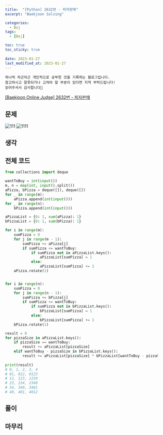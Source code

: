 ```yaml
---
title:  "[Python] 2632번 - 피자판매" 
excerpt: "Baekjoon Solving"

categories:
  - Boj
tags:
  - [Boj]

toc: true
toc_sticky: true
 
date: 2023-01-27
last_modified_at: 2023-01-27
---
```

```
하나씩 차근차근 개인적으로 공부한 것을 기록하는 블로그입니다.
참고하시고 잘못되거나 고쳐야 할 부분이 있다면 지적 부탁드립니다!
읽어주셔서 감사합니다🙂
```

[[Baekjoon Online Judge] 2632번 - 피자판매](https://www.acmicpc.net/problem/2632)

## 문제
![111](https://user-images.githubusercontent.com/67769404/215115793-9bb36051-65cc-4316-a65c-9a7dee6ee34f.png)
![1111](https://user-images.githubusercontent.com/67769404/215115802-91e1931a-e4f6-4cc8-a4c8-ca798701bd54.png)

## 생각


## 전체 코드
```python
from collections import deque

wantToBuy = int(input())
m, n = map(int, input().split())
aPizza, bPizza = deque([]), deque([])
for _ in range(m):
    aPizza.append(int(input()))
for _ in range(n):
    bPizza.append(int(input()))

aPizzaList = {0: 1, sum(aPizza): 1}
bPizzaList = {0: 1, sum(bPizza): 1}

for i in range(m):
    sumPizza = 0
    for j in range(m - 1):
        sumPizza += aPizza[j]
        if sumPizza <= wantToBuy:
            if sumPizza not in aPizzaList.keys():
                aPizzaList[sumPizza] = 1
            else:
                aPizzaList[sumPizza] += 1
    aPizza.rotate(1)


for i in range(n):
    sumPizza = 0
    for j in range(n - 1):
        sumPizza += bPizza[j]
        if sumPizza <= wantToBuy:
            if sumPizza not in bPizzaList.keys():
                bPizzaList[sumPizza] = 1
            else:
                bPizzaList[sumPizza] += 1
    bPizza.rotate(1)

result = 0
for pizzaSize in aPizzaList.keys():
    if pizzaSize == wantToBuy:
        result += aPizzaList[pizzaSize]
    elif wantToBuy - pizzaSize in bPizzaList.keys():
        result += aPizzaList[pizzaSize] * bPizzaList[wantToBuy - pizzaSize]
        
print(result)
# 0, 1, 2, 3, 4
# 01, 012, 0123
# 12, 123, 1234
# 23, 234, 2340
# 34, 340, 3401
# 40, 401, 4012

```

## 풀이


## 마무리
